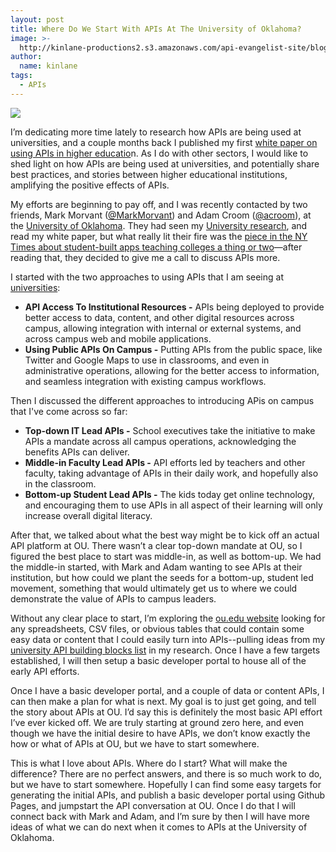 ```yaml
---
layout: post
title: Where Do We Start With APIs At The University of Oklahoma?
image: >-
  http://kinlane-productions2.s3.amazonaws.com/api-evangelist-site/blog/the-university-of-oklahoma.png
author:
  name: kinlane
tags:
  - APIs
---
```

[![](http://kinlane-productions2.s3.amazonaws.com/api-evangelist-site/blog/the-university-of-oklahoma.png)](http://www.ou.edu/)

I’m dedicating more time lately to research how APIs are being used at universities, and a couple months back I published my first [white paper on using APIs in higher educatio](http://university.apievangelist.com/white-paper.html)n. As I do with other sectors, I would like to shed light on how APIs are being used at universities, and potentially share best practices, and stories between higher educational institutions, amplifying the positive effects of APIs.

My efforts are beginning to pay off, and I was recently contacted by two friends, Mark Morvant ([@MarkMorvant](https://twitter.com/MarkMorvant)) and Adam Croom ([@acroom](https://twitter.com/acroom)), at the [University of Oklahoma](http://www.ou.edu/). They had seen my [University research](http://university.apievangelist.com/), and read my white paper, but what really lit their fire was the [piece in the NY Times about student-built apps teaching colleges a thing or two](http://www.nytimes.com/2014/08/28/nyregion/students-inventing-programs-to-streamline-their-colleges-data.html?_r=3)—after reading that, they decided to give me a call to discuss APIs more.

I started with the two approaches to using APIs that I am seeing at [universities](http://university.apievangelist.com/universities.html):

*   **API Access To Institutional Resources -** APIs being deployed to provide better access to data, content, and other digital resources across campus, allowing integration with internal or external systems, and across campus web and mobile applications.
*   **Using Public APIs On Campus -** Putting APIs from the public space, like Twitter and Google Maps to use in classrooms, and even in administrative operations, allowing for the better access to information, and seamless integration with existing campus workflows.

Then I discussed the different approaches to introducing APis on campus that I've come across so far:

*   **Top-down IT Lead APIs -** School executives take the initiative to make APIs a mandate across all campus operations, acknowledging the benefits APIs can deliver.
*   **Middle-in Faculty Lead APIs -** API efforts led by teachers and other faculty, taking advantage of APIs in their daily work, and hopefully also in the classroom.
*   **Bottom-up Student Lead APIs -** The kids today get online technology, and encouraging them to use APIs in all aspect of their learning will only increase overall digital literacy.

After that, we talked about what the best way might be to kick off an actual API platform at OU. There wasn’t a clear top-down mandate at OU, so I figured the best place to start was middle-in, as well as bottom-up. We had the middle-in started, with Mark and Adam wanting to see APIs at their institution, but how could we plant the seeds for a bottom-up, student led movement, something that would ultimately get us to where we could demonstrate the value of APIs to campus leaders.

Without any clear place to start, I’m exploring the [ou.edu website](http://www.ou.edu/) looking for any spreadsheets, CSV files, or obvious tables that could contain some easy data or content that I could easily turn into APIs--pulling ideas from my [university API building blocks list](http://university.apievangelist.com/building-blocks.html) in my research. Once I have a few targets established, I will then setup a basic developer portal to house all of the early API efforts.

Once I have a basic developer portal, and a couple of data or content APIs, I can then make a plan for what is next. My goal is to just get going, and tell the story about APIs at OU. I’d say this is definitely the most basic API effort I’ve ever kicked off. We are truly starting at ground zero here, and even though we have the initial desire to have APIs, we don’t know exactly the how or what of APIs at OU, but we have to start somewhere.

This is what I love about APIs. Where do I start? What will make the difference? There are no perfect answers, and there is so much work to do, but we have to start somewhere. Hopefully I can find some easy targets for generating the initial APIs, and publish a basic developer portal using Github Pages, and jumpstart the API conversation at OU. Once I do that I will connect back with Mark and Adam, and I’m sure by then I will have more ideas of what we can do next when it comes to APIs at the University of Oklahoma.